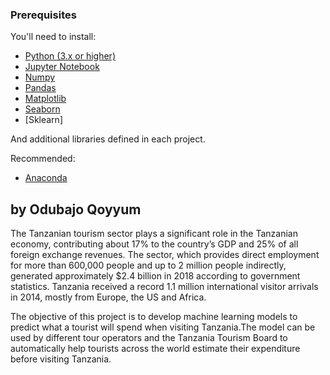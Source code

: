 

### Prerequisites

You'll need to install:

* [Python (3.x or higher)](https://www.python.org/downloads/)
* [Jupyter Notebook](https://jupyter.org/)
* [Numpy](http://www.numpy.org/)
* [Pandas](http://pandas.pydata.org/)
* [Matplotlib](https://matplotlib.org/)
* [Seaborn](https://seaborn.pydata.org/)
* [Sklearn]



And additional libraries defined in each project.

Recommended:

* [Anaconda](https://www.anaconda.com/distribution/#download-section)



## by Odubajo Qoyyum

The Tanzanian tourism sector plays a significant role in the Tanzanian economy, contributing about 17% to the country’s GDP and 25% of all foreign exchange revenues. The sector, which provides direct employment for more than 600,000 people and up to 2 million people indirectly, generated approximately $2.4 billion in 2018 according to government statistics. Tanzania received a record 1.1 million international visitor arrivals in 2014, mostly from Europe, the US and Africa.


The objective of this project is to develop  machine learning models to predict what a tourist will spend when visiting Tanzania.The model can be used by different tour operators and the Tanzania Tourism Board to automatically help tourists across the world estimate their expenditure before visiting Tanzania.